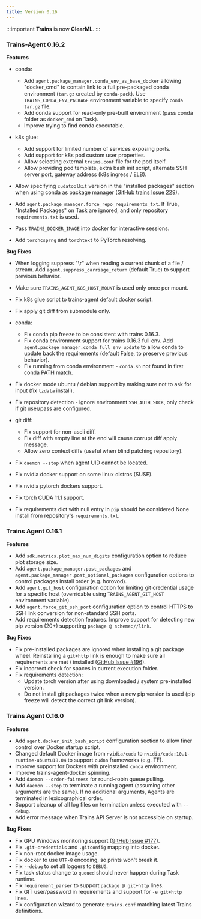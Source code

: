 ```yaml
---
title: Version 0.16
---
```

:::important
**Trains** is now **ClearML**.
:::


### Trains-Agent 0.16.2

**Features**

- conda:

    - Add `agent.package_manager.conda_env_as_base_docker` allowing "docker_cmd" to contain link to a full pre-packaged conda environment (`tar.gz` created by `conda-pack`). Use `TRAINS_CONDA_ENV_PACKAGE` environment variable to specify `conda tar.gz` file.
    - Add conda support for read-only pre-built environment (pass conda folder as `docker_cmd` on Task).
    - Improve trying to find conda executable.

- k8s glue:

    - Add support for limited number of services exposing ports.
    - Add support for k8s pod custom user properties.
    - Allow selecting external `trains.conf` file for the pod itself.
    - Allow providing pod template, extra bash init script, alternate SSH server port, gateway address (k8s ingress / ELB).

- Allow specifying `cudatoolkit` version in the "installed packages" section when using conda as package manager (<a href="https://github.com/allegroai/trains/issues/229" target="_blank">GitHub trains Issue 229</a>).
- Add `agent.package_manager.force_repo_requirements_txt`. If True, "Installed Packages" on Task are ignored, and only repository `requirements.txt` is used.
- Pass `TRAINS_DOCKER_IMAGE` into docker for interactive sessions.
- Add `torchcsprng` and `torchtext` to PyTorch resolving.

**Bug Fixes**

- When logging suppress "\r" when reading a current chunk of a file / stream. Add `agent.suppress_carriage_return` (default True) to support previous behavior.
- Make sure `TRAINS_AGENT_K8S_HOST_MOUNT` is used only once per mount.
- Fix k8s glue script to trains-agent default docker script.
- Fix apply git diff from submodule only.
- conda:
    - Fix conda pip freeze to be consistent with trains 0.16.3.
    - Fix conda environment support for trains 0.16.3 full env. Add `agent.package_manager.conda_full_env_update` to allow conda to update back the requirements (default False, to preserve previous behavior).
    - Fix running from conda environment - `conda.sh` not found in first conda PATH match.
  
- Fix docker mode ubuntu / debian support by making sure not to ask for input (fix `tzdata` install).
- Fix repository detection - ignore environment `SSH_AUTH_SOCK`, only check if git user/pass are configured.
- git diff:
  - Fix support for non-ascii diff.
  - Fix diff with empty line at the end will cause corrupt diff apply message.
  - Allow zero context diffs (useful when blind patching repository).
- Fix `daemon --stop` when agent UID cannot be located.
- Fix nvidia docker support on some linux distros (SUSE).
- Fix nvidia pytorch dockers support.
- Fix torch CUDA 11.1 support.
- Fix requirements dict with null entry in `pip` should be considered None install from repository's `requirements.txt`.

### Trains Agent 0.16.1

**Features**

* Add `sdk.metrics.plot_max_num_digits` configuration option to reduce plot storage size.
* Add `agent.package_manager.post_packages` and `agent.package_manager.post_optional_packages` configuration options to control packages install order (e.g. horovod).
* Add `agent.git_host` configuration option for limiting git credential usage for a specific host (overridable using `TRAINS_AGENT_GIT_HOST` environment variable).
* Add `agent.force_git_ssh_port` configuration option to control HTTPS to SSH link conversion for non-standard SSH ports.
* Add requirements detection features. Improve support for detecting new pip version (20+) supporting `package @ scheme://link`.

**Bug Fixes**

* Fix pre-installed packages are ignored when installing a git package wheel. Reinstalling a `git+http` link is enough 
  to make sure all requirements are met / installed  ([GitHub Issue #196](https://github.com/allegroai/trains/issues/196)).
* Fix incorrect check for spaces in current execution folder.
* Fix requirements detection:
    * Update torch version after using downloaded / system pre-installed version.
    * Do not install git packages twice when a new pip version is used (pip freeze will detect the correct git link version).

### Trains Agent 0.16.0

**Features**
* Add `agent.docker_init_bash_script` configuration section to allow finer control over Docker startup script.
* Changed default Docker image from `nvidia/cuda` to `nvidia/cuda:10.1-runtime-ubuntu18.04` to support `cudnn` frameworks (e.g. TF).
* Improve support for Dockers with preinstalled `conda` environment.
* Improve trains-agent-docker spinning.
* Add `daemon --order-fairness` for round-robin queue pulling.
* Add `daemon --stop` to terminate a running agent (assuming other arguments are the same). If no additional arguments, Agents are terminated in lexicographical order.
* Support cleanup of all log files on termination unless executed with `--debug`.
* Add error message when Trains API Server is not accessible on startup.

**Bug Fixes**

* Fix GPU Windows monitoring support ([GitHub Issue #177](https://github.com/allegroai/trains/issues/177)).
* Fix `.git-credentials` and `.gitconfig` mapping into docker.
* Fix non-root docker image usage.
* Fix docker to use `UTF-8` encoding, so prints won't break it.
* Fix `--debug` to set all loggers to `DEBUG`.
* Fix task status change to `queued` should never happen during Task runtime.
* Fix `requirement_parser` to support `package @ git+http` lines.
* Fix GIT user/password in requirements and support for `-e git+http` lines.
* Fix configuration wizard to generate `trains.conf` matching latest Trains definitions.